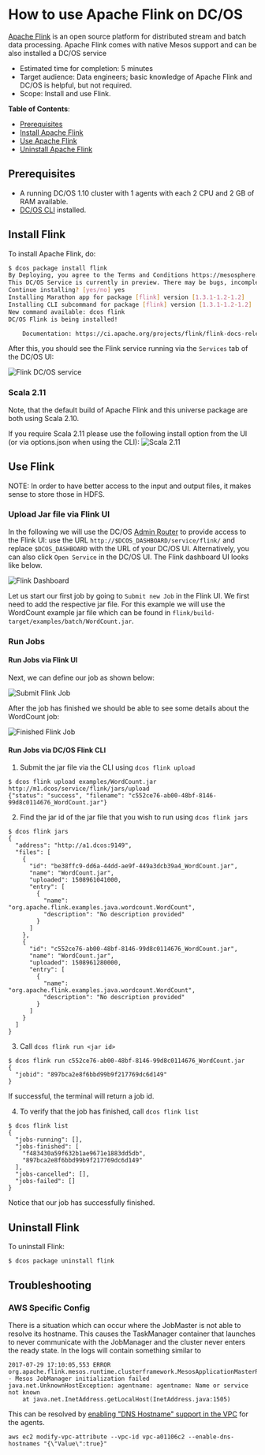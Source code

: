 # How to use Apache Flink on DC/OS

[Apache Flink](https://flink.apache.org/) is an open source platform for distributed stream and batch data processing. Apache Flink comes with native Mesos support and can be also installed a DC/OS service

- Estimated time for completion: 5 minutes
- Target audience: Data engineers; basic knowledge of Apache Flink and DC/OS is helpful, but not required.
- Scope: Install and use Flink.

**Table of Contents**:

- [Prerequisites](#prerequisites)
- [Install Apache Flink](#install-flink)
- [Use Apache Flink](#use-flink)
- [Uninstall Apache Flink](#uninstall-flink)

## Prerequisites

- A running DC/OS 1.10 cluster with 1 agents with each 2 CPU and 2 GB of RAM available.
- [DC/OS CLI](https://dcos.io/docs/1.10/usage/cli/install/) installed.

## Install Flink

To install Apache Flink, do:

```bash
$ dcos package install flink
By Deploying, you agree to the Terms and Conditions https://mesosphere.com/catalog-terms-conditions/#community-services
This DC/OS Service is currently in preview. There may be bugs, incomplete features, incorrect documentation, or other discrepancies. Flink requires by default 2 CPUs with 2GB of RAM on private nodes.
Continue installing? [yes/no] yes
Installing Marathon app for package [flink] version [1.3.1-1.2-1.2]
Installing CLI subcommand for package [flink] version [1.3.1-1.2-1.2]
New command available: dcos flink
DC/OS Flink is being installed!

	Documentation: https://ci.apache.org/projects/flink/flink-docs-release-1.3/
```

After this, you should see the Flink service running via the `Services` tab of the DC/OS UI:

![Flink DC/OS service](img/services.png)


### Scala 2.11

Note, that the default build of Apache Flink and this universe package are both using Scala 2.10.

If you require Scala 2.11 please use the following install option from the UI (or via options.json when using the CLI):
![Scala 2.11](img/scala2_11.png)


## Use Flink

NOTE: In order to have better access to the input and output files, it makes sense to store those in HDFS.

### Upload Jar file via Flink UI
In the following we will use the DC/OS [Admin Router](https://dcos.io/docs/1.10/development/dcos-integration/#-a-name-adminrouter-a-admin-router) to provide access to the Flink UI: use the URL `http://$DCOS_DASHBOARD/service/flink/` and replace `$DCOS_DASHBOARD` with the URL of your DC/OS UI. Alternatively, you can also click `Open Service` in the DC/OS UI. The Flink dashboard UI looks like below.

![Flink Dashboard](img/dashboard.png)

Let us start our first job by going to `Submit new Job` in the Flink UI. We first need to add the respective jar file. For this example we will use the WordCount example jar file which can be found in `flink/build-target/examples/batch/WordCount.jar`.


### Run Jobs

#### Run Jobs via Flink UI

Next, we can define our job as shown below:

![Submit Flink Job](img/submit.png)

After the job has finished we should be able to see some details about the WordCount job:

![Finished Flink Job](img/finished.png)

#### Run Jobs via DC/OS Flink CLI

1. Submit the jar file via the CLI using `dcos flink upload`

```
$ dcos flink upload examples/WordCount.jar
http://m1.dcos/service/flink/jars/upload
{"status": "success", "filename": "c552ce76-ab00-48bf-8146-99d8c0114676_WordCount.jar"}
```

2. Find the jar id of the jar file that you wish to run using `dcos flink jars`

```
$ dcos flink jars
{
  "address": "http://a1.dcos:9149",
  "files": [
    {
      "id": "be38ffc9-dd6a-44dd-ae9f-449a3dcb39a4_WordCount.jar",
      "name": "WordCount.jar",
      "uploaded": 1508961041000,
      "entry": [
        {
          "name": "org.apache.flink.examples.java.wordcount.WordCount",
          "description": "No description provided"
        }
      ]
    },
    {
      "id": "c552ce76-ab00-48bf-8146-99d8c0114676_WordCount.jar",
      "name": "WordCount.jar",
      "uploaded": 1508961280000,
      "entry": [
        {
          "name": "org.apache.flink.examples.java.wordcount.WordCount",
          "description": "No description provided"
        }
      ]
    }
  ]
}
```

3. Call `dcos flink run <jar id>`
```
$ dcos flink run c552ce76-ab00-48bf-8146-99d8c0114676_WordCount.jar
{
  "jobid": "897bca2e8f6bbd99b9f217769dc6d149"
}

```
If successful, the terminal will return a job id.

4. To verify that the job has finished, call `dcos flink list`

```
$ dcos flink list
{
  "jobs-running": [],
  "jobs-finished": [
    "f483430a59f632b1ae9671e1883dd5db",
    "897bca2e8f6bbd99b9f217769dc6d149"
  ],
  "jobs-cancelled": [],
  "jobs-failed": []
}

```
Notice that our job has successfully finished.

## Uninstall Flink

To uninstall Flink:

```bash
$ dcos package uninstall flink
```
## Troubleshooting

### AWS Specific Config

There is a situation which can occur where the JobMaster is not able to resolve its hostname.  This causes the TaskManager container that launches to never communicate with the JobManager and the cluster never enters the ready state. 
In the logs will contain something similar to 

```
2017-07-29 17:10:05,553 ERROR org.apache.flink.mesos.runtime.clusterframework.MesosApplicationMasterRunner  - Mesos JobManager initialization failed
java.net.UnknownHostException: agentname: agentname: Name or service not known
    at java.net.InetAddress.getLocalHost(InetAddress.java:1505)
```

This can be resolved by [enabling "DNS Hostname" support in the VPC](https://www.ericmichaelstone.com/?p=7430) for the agents.

```
aws ec2 modify-vpc-attribute --vpc-id vpc-a01106c2 --enable-dns-hostnames "{\"Value\":true}"
```
